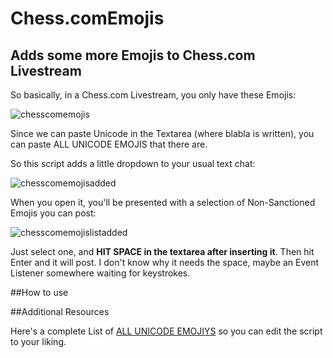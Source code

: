 # Chess.comEmojis

## Adds some more Emojis to Chess.com Livestream

So basically, in a Chess.com Livestream, you only have these Emojis:


![chesscomemojis](https://user-images.githubusercontent.com/35241451/35693837-b94555ea-077f-11e8-969f-08eaa345c623.jpg)

Since we can paste Unicode in the Textarea (where blabla is written), you can paste ALL UNICODE EMOJIS that there are.

So this script adds a little dropdown to your usual text chat:

![chesscomemojisadded](https://user-images.githubusercontent.com/35241451/35694112-87a24b3c-0780-11e8-8574-730e68cd949d.jpg)

When you open it, you'll be presented with a selection of Non-Sanctioned Emojis you can post:

![chesscomemojislistadded](https://user-images.githubusercontent.com/35241451/35694397-8784e410-0781-11e8-96f9-e8dfce4bf45c.jpg)

Just select one, and  **HIT SPACE in the textarea after inserting it**. Then hit Enter and it will post. 
I don't know why it needs the space, maybe an Event Listener somewhere waiting for keystrokes.

##How to use

##Additional Resources

Here's a complete List of [ALL UNICODE EMOJIYS](http://unicode.org/emoji/charts/emoji-style.txt) so you can edit the script to your liking.



